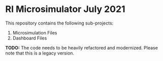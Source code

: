 # RI Microsimulator July 2021
This repository contains the following sub-projects:
1. Microsimulation Files
2. Dashboard Files

**TODO:** The code needs to be heavily refactored and modernized. Please note that this is a legacy version.